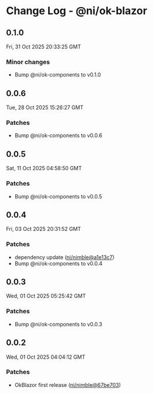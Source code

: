 # Change Log - @ni/ok-blazor

<!-- This log was last generated on Fri, 31 Oct 2025 20:33:25 GMT and should not be manually modified. -->

<!-- Start content -->

## 0.1.0

Fri, 31 Oct 2025 20:33:25 GMT

### Minor changes

- Bump @ni/ok-components to v0.1.0

## 0.0.6

Tue, 28 Oct 2025 15:26:27 GMT

### Patches

- Bump @ni/ok-components to v0.0.6

## 0.0.5

Sat, 11 Oct 2025 04:58:50 GMT

### Patches

- Bump @ni/ok-components to v0.0.5

## 0.0.4

Fri, 03 Oct 2025 20:31:52 GMT

### Patches

- dependency update ([ni/nimble@a1e13c7](https://github.com/ni/nimble/commit/a1e13c73b88490ece5522a9c583bb429193217bc))
- Bump @ni/ok-components to v0.0.4

## 0.0.3

Wed, 01 Oct 2025 05:25:42 GMT

### Patches

- Bump @ni/ok-components to v0.0.3

## 0.0.2

Wed, 01 Oct 2025 04:04:12 GMT

### Patches

- OkBlazor first release ([ni/nimble@67be703](https://github.com/ni/nimble/commit/67be70366b8b359242ec49029c8626324cc3cbae))
